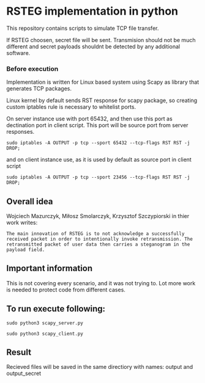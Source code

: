 # RSTEG implementation in python

This repository contains scripts to simulate TCP file transfer.

If RSTEG choosen, secret file will be sent. Transmision should not be much different and secret payloads shouldnt be detected by any additional software.

### Before execution

Implementation is written for Linux based system using Scapy as library that generates TCP packages.

Linux kernel by default sends RST response for scapy package, so creating custom iptables rule is necessary to whitelist ports.

On server instance use with port 65432, and then use this port as dectination port in client script.
This port will be source port from server responses.

`sudo iptables -A OUTPUT -p tcp --sport 65432 --tcp-flags RST RST -j DROP;`

and on client instance use, as it is used by default as source port in client script

`sudo iptables -A OUTPUT -p tcp --sport 23456 --tcp-flags RST RST -j DROP;`


## Overall idea

Wojciech Mazurczyk, Miłosz Smolarczyk, Krzysztof Szczypiorski in thier work writes:

`The main innovation of RSTEG is to not acknowledge a successfully received packet in order to intentionally invoke retransmission. The retransmitted packet of user data then carries a steganogram in the payload field.`

## Important information

This is not covering every scenario, and it was not trying to. Lot more work is needed to protect code from different cases.

## To run execute following:

`sudo python3 scapy_server.py`

`sudo python3 scapy_client.py`

## Result

Recieved files will be saved in the same directiory with names: output and output_secret


